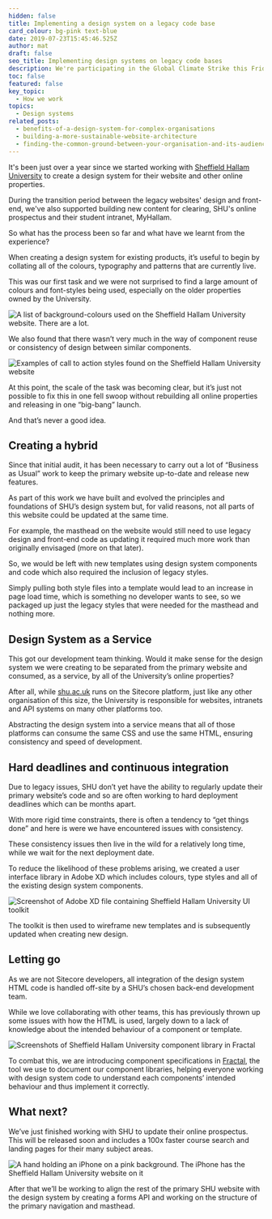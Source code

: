 ```yaml
---
hidden: false
title: Implementing a design system on a legacy code base
card_colour: bg-pink text-blue
date: 2019-07-23T15:45:46.525Z
author: mat
draft: false
seo_title: Implementing design systems on legacy code bases
description: We're participating in the Global Climate Strike this Friday
toc: false
featured: false
key_topic:
  - How we work
topics:
  - Design systems
related_posts:
  - benefits-of-a-design-system-for-complex-organisations
  - building-a-more-sustainable-website-architecture
  - finding-the-common-ground-between-your-organisation-and-its-audience
---
```

It's been just over a year since we started working with [Sheffield Hallam University](https://madebykind.com/work/sheffield-hallam-university/) to create a design system for their website and other online properties.

During the transition period between the legacy websites' design and front-end, we've also supported building new content for clearing, SHU's online prospectus and their student intranet, MyHallam.

So what has the process been so far and what have we learnt from the experience?

When creating a design system for existing products, it’s useful to begin by collating all of the colours, typography and patterns that are currently live. 

This was our first task and we were not surprised to find a large amount of colours and font-styles being used, especially on the older properties owned by the University. 

![A list of background-colours used on the Sheffield Hallam University website. There are a lot.](https://madebykind.imgix.net/shu-colour-audit-vert.jpg)

We also found that there wasn’t very much in the way of component reuse or consistency of design between similar components.

![Examples of call to action styles found on the Sheffield Hallam University website](https://madebykind.imgix.net/cta-audit.jpg)

At this point, the scale of the task was becoming clear, but it’s just not possible to fix this in one fell swoop without rebuilding all online properties and releasing in one “big-bang” launch. 

And that’s never a good idea. 

## Creating a hybrid

Since that initial audit, it has been necessary to carry out a lot of “Business as Usual” work to keep the primary website up-to-date and release new features. 

As part of this work we have built and evolved the principles and foundations of SHU’s design system but, for valid reasons, not all parts of this website could be updated at the same time. 

For example, the masthead on the website would still need to use legacy design and front-end code as updating it required much more work than originally envisaged (more on that later). 

So, we would be left with new templates using design system components and code which also required the inclusion of legacy styles. 

Simply pulling both style files into a template would lead to an increase in page load time, which is something no developer wants to see, so we packaged up just the legacy styles that were needed for the masthead and nothing more. 

## Design System as a Service

This got our development team thinking. Would it make sense for the design system we were creating to be separated from the primary website and consumed, as a service, by all of the University’s online properties? 

After all, while [shu.ac.uk](https://www.shu.ac.uk/) runs on the Sitecore platform, just like any other organisation of this size, the University is responsible for websites, intranets and API systems on many other platforms too. 

Abstracting the design system into a service means that all of those platforms can consume the same CSS and use the same HTML, ensuring consistency and speed of development. 

## Hard deadlines and continuous integration

Due to legacy issues, SHU don’t yet have the ability to regularly update their primary website’s code and so are often working to hard deployment deadlines which can be months apart. 

With more rigid time constraints, there is often a tendency to “get things done” and here is were we have encountered issues with consistency. 

These consistency issues then live in the wild for a relatively long time, while we wait for the next deployment date. 

To reduce the likelihood of these problems arising, we created a user interface library in Adobe XD which includes colours, type styles and all of the existing design system components. 

![Screenshot of Adobe XD file containing Sheffield Hallam University UI toolkit](https://madebykind.imgix.net/shu-toolkit.jpg)

The toolkit is then used to wireframe new templates and is subsequently updated when creating new design.

## Letting go

As we are not Sitecore developers, all integration of the design system HTML code is handled off-site by a SHU’s chosen back-end development team. 

While we love collaborating with other teams, this has previously thrown up some issues with how the HTML is used, largely down to a lack of knowledge about the intended behaviour of a component or template. 

![Screenshots of Sheffield Hallam University component library in Fractal](https://madebykind.imgix.net/shu-design-system.jpg)

To combat this, we are introducing component specifications in [Fractal](https://fractal.build/), the tool we use to document our component libraries, helping everyone working with design system code to understand each components’ intended behaviour and thus implement it correctly. 

## What next?

We’ve just finished working with SHU to update their online prospectus. This will be released soon and includes a 100x faster course search and landing pages for their many subject areas.

![A hand holding an iPhone on a pink background. The iPhone has the Sheffield Hallam University website on it](https://madebykind.imgix.net/iphone-mockup.jpg)

After that we’ll be working to align the rest of the primary SHU website with the design system by creating a forms API and working on the structure of the primary navigation and masthead.